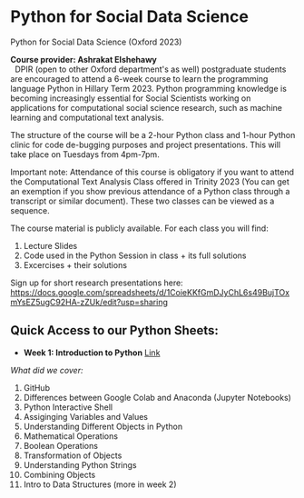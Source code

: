 # Python for Social Data Science
Python for Social Data Science (Oxford 2023)

**Course provider: Ashrakat Elshehawy** <br>
 
DPIR (open to other Oxford department's as well) postgraduate students are encouraged to attend a 6-week course to learn the programming language Python in Hillary Term 2023. Python programming knowledge is becoming increasingly essential for Social Scientists working on applications for computational social science research, such as machine learning and computational text analysis. 

The structure of the course will be a 2-hour Python class and 1-hour Python clinic for code de-bugging purposes and project presentations. This will take place on Tuesdays from 4pm-7pm.

Important note: Attendance of this course is obligatory if you want to attend the Computational Text Analysis Class offered in Trinity 2023 (You can get an exemption if you show previous attendance of a Python class through a transcript or similar document). These two classes can be viewed as a sequence.

The course material is publicly available. For each class you will find:

1. Lecture Slides
2. Code used in the Python Session in class + its full solutions
3. Excercises + their solutions

Sign up for short research presentations here: https://docs.google.com/spreadsheets/d/1CoieKKfGmDJyChL6s49BujTOxmYsEZ5ugC92HA-zZUk/edit?usp=sharing

## Quick Access to our Python Sheets:

- **Week 1: Introduction to Python**  [Link](https://github.com/aelshehawy/PythonSocialDataScience/blob/main/Session1/ClassCode/Session_1_Python23.ipynb)

_What did we cover:_

1. GitHub
2. Differences between Google Colab and Anaconda (Jupyter Notebooks)
3. Python Interactive Shell
4. Assiginging Variables and Values
5. Understanding Different Objects in Python
6. Mathematical Operations
7. Boolean Operations
8. Transformation of Objects
9. Understanding Python Strings
10. Combining Objects
11. Intro to Data Structures (more in week 2)



